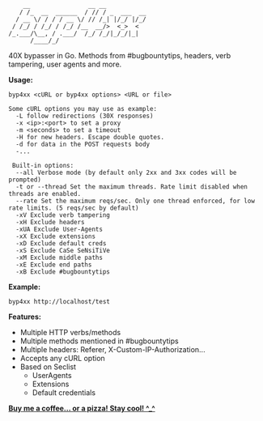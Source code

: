 
```
    __                __ __           
   / /_  __  ______  / // / _  ___  __
  / __ \/ / / / __ \/ // /_| |/_/ |/_/
 / /_/ / /_/ / /_/ /__  __/>  <_>  <  
/_.___/\__, / .___/  /_/ /_/|_/_/|_|  
      /____/_/                        
```
40X bypasser in Go. Methods from #bugbountytips, headers, verb tampering, user agents and more.

**Usage:** 
```
byp4xx <cURL or byp4xx options> <URL or file>

Some cURL options you may use as example:
  -L follow redirections (30X responses)
  -x <ip>:<port> to set a proxy
  -m <seconds> to set a timeout
  -H for new headers. Escape double quotes.
  -d for data in the POST requests body
  -...
  
 Built-in options:
  --all Verbose mode (by default only 2xx and 3xx codes will be prompted)
  -t or --thread Set the maximum threads. Rate limit disabled when threads are enabled.
  --rate Set the maximum reqs/sec. Only one thread enforced, for low rate limits. (5 reqs/sec by default)
  -xV Exclude verb tampering
  -xH Exclude headers
  -xUA Exclude User-Agents
  -xX Exclude extensions
  -xD Exclude default creds
  -xS Exclude CaSe SeNsiTiVe
  -xM Exclude middle paths
  -xE Exclude end paths
  -xB Exclude #bugbountytips
```
**Example:**
```
byp4xx http://localhost/test
```
**Features:**
- Multiple HTTP verbs/methods
- Multiple methods mentioned in #bugbountytips
- Multiple headers: Referer, X-Custom-IP-Authorization...
- Accepts any cURL option
- Based on Seclist
    -  UserAgents
    -  Extensions
    -  Default credentials

**[Buy me a coffee... or a pizza! Stay cool! ^_^](https://buymeacoffee.com/lobuhi)**
